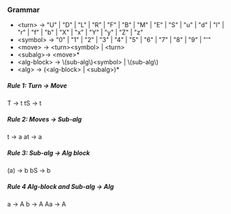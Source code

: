 ### Grammar

- \<turn\> -> "U" | "D" | "L" | "R" | "F" | "B" |  "M" | "E" | "S" | "u" | "d" | "l" | "r" | "f" | "b"	 | "X" | "x" | "Y" | "y" | "Z" | "z" 
- \<symbol\> ->  "0" | "1" | "2" | "3" | "4" | "5" | "6" | "7" | "8" | "9" | "'" 
- \<move\> -> \<turn\>\<symbol\> | \<turn\>
- \<subalg\>-> \<move>*
- \<alg-block\> -> \\\(sub-alg\\\)\<symbol\> | \\\(sub-alg\\\)
- \<alg\> -> (\<alg-block\> | \<subalg\>)*


##### Rule 1: Turn -> Move
T -> t
tS -> t

##### Rule 2: Moves -> Sub-alg
t -> a
at -> a

##### Rule 3: Sub-alg ->  Alg block
(a) -> b
bS -> b

##### Rule 4 Alg-block and Sub-alg -> Alg
a -> A
b -> A
Aa -> A
